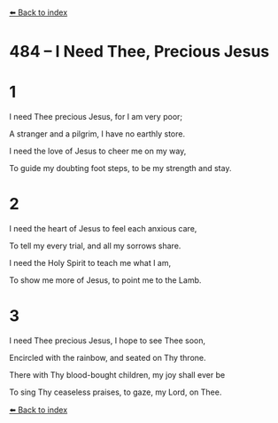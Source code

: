 [⬅️ Back to index](../README.md)

# 484 – I Need Thee, Precious Jesus





# 1

I need Thee precious Jesus, for I am very poor;

A stranger and a pilgrim, I have no earthly store.

I need the love of Jesus to cheer me on my way,

To guide my doubting foot steps, to be my strength and stay.



# 2

I need the heart of Jesus to feel each anxious care,

To tell my every trial, and all my sorrows share.

I need the Holy Spirit to teach me what I am,

To show me more of Jesus, to point me to the Lamb.



# 3

I need Thee precious Jesus, I hope to see Thee soon,

Encircled with the rainbow, and seated on Thy throne.

There with Thy blood-bought children, my joy shall ever be

To sing Thy ceaseless praises, to gaze, my Lord, on Thee.

[⬅️ Back to index](../README.md)
